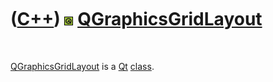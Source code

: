 



 

 

 

 

 

([C++](Cpp.htm)) ![Qt](PicQt.png) [QGraphicsGridLayout](CppQGraphicsGridLayout.htm)
===================================================================================

 

[QGraphicsGridLayout](CppQGraphicsGridLayout.htm) is a [Qt](CppQt.htm)
[class](CppClass.htm).

 

 

 

 

 





 



